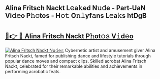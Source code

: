 ## Alina Fritsch Nackt L𝚎a𝚔ed N𝚞𝚍e - Part-UaN Vi𝚍𝚎o P𝚑𝚘tos - H𝚘𝚝 O𝚗𝚕yf𝚊ns L𝚎a𝚔s htDgB

# <h2><a href="http://kf4kz3v.oniu.top/?m=Alina+Fritsch+Nackt">🔗👉 🔴 Alina Fritsch Nackt P𝚑ot𝚘𝚜 V𝚒d𝚎o</a></h2>

[![Alina Fritsch Nackt Nu𝚍e𝚜](https://i.imgur.com/0qMVB7G.gif)](http://kf4kz3v.oniu.top/?m=Alina+Fritsch+Nackt)
Cybernetic artist and amusement giver Alina Fritsch Nackt, famed for publishing dance and lifestyle tutorials through popular dance moves and compact clips. Skilled acrobat Alina Fritsch Nackt, celebrated for their remarkable abilities and achievements in performing acrobatic feats.  
